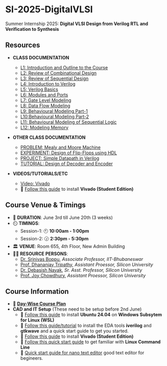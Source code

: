# SI-2025-DigitalVLSI
Summer Internship 2025: **Digital VLSI Design from Verilog RTL and Verification to  Synthesis**

## Resources

- **CLASS DOCUMENTATION**
  - [L1: Introduction and Outline to the Course](docs/L1_Introduction_Course_Outline.pdf)
  - [L2: Review of Combinational Design](docs/L2_Review_Combinational_Logic_Design.pdf)
  - [L3: Review of Sequential Design](docs/L3_Review_Sequential_Logic_Design.pdf)
  - [L4: Introduction to Verilog](docs/L4_DD_Verilog_Introduction.pdf)
  - [L5: Verilog Basics](docs/L5_Verilog_Basics.pdf)
  - [L6: Modules and Ports](docs/L6_Modules_and_Ports.pdf)
  - [L7: Gate Level Modeling](docs/L7_Gate_Level_Modelling.pdf)
  - [L8: Data Flow Modeling](docs/L8_Data_Flow_Modelling.pdf)
  - [L9: Behavioural Modeling Part-1](docs/L9_Behavioural_Modeling_Part1.pdf)
  - [L10:Behavioural Modeling Part-2](docs/L10_Behavioural_Modeling_Part2.pdf)
  - [L11: Behavioural Modeling of Sequential Logic](docs/L11_Behavioural_Modeling_of_Sequential_Logic.pdf)
  - [L12: Modeling Memory](docs/L12_Modeling_Memory.pdf)

- **OTHER CLASS DOCUMENTATION**
  - [PROBLEM: Mealy and Moore Machine](docs/Problem_set_5.pdf)
  - [EXPERIMENT: Design of Flip-Flops using HDL](docs/EXP-8-FF-HDL.pdf)
  - [PROJECT: Simple Datapath in Verilog](docs/Simple_Datapath_Verilog_Project.pdf)
  - [TUTORIAL: Design of Decoder and Encoder](docs/Tutorial_3.pdf)

- **VIDEOS/TUTORIALS/ETC**
  - [Video: Vivado](https://drive.google.com/file/d/1pMjK7-NyEzoLno-KRy9zS8QvX6bKpIBx/view?usp=sharing)
  - :link: [Follow this guide](docs/vivado_installation.pdf) to install **Vivado (Student Edition)** 

## Course Venue & Timings

- 📆 **DURATION**: June 3rd till June 20th (3 weeks)
- ⏲️ **TIMINGS**:
  - Session-1: 🕙 **10:00am - 1:00pm**
  - Session-2: 🕝 **2:30pm - 5:30pm**
- 🏛️ **VENUE**: Room 655, 4th Floor, New Admin Building
- 👨‍🏫 **RESOURCE PERSONS**:
  - [Dr. Srinivas Boppu](https://secs.iitbbs.ac.in/index.php/sboppu/), _Associate Professor, IIT-Bhubaneswar_
  - [Prof. Dhananjay Tripathy](https://silicon.ac.in/wp-content/uploads/2021/06/FES14844_Dhananjay-Tripathy.pdf), _Assistant Proessor, Silicon University_
  - [Dr. Debasish Nayak](https://silicon.ac.in/wp-content/uploads/2022/04/Debasish-NayakFES09523.pdf), _Sr. Asst. Professor, Silicon University_
  - [Prof. Joy Chowdhury](https://silicon.ac.in/wp-content/uploads/2025/04/Joy-Chowdhury-FES24567.pdf), _Assistant Proessor, Silicon University_

## Course Information

- 🔗 [**Day-Wise Course Plan**](docs/digital_design_course-daywisePlan.pdf)
- **CAD and IT Setup** (These need to be setup before 2nd June)
  - 🔗 [Follow this guide](content/cad-install-setup-wsl-ubuntu.md) to install **Ubuntu 24.04** on **Windows Subsytem for Linux (WSL)**
  - :link: [Follow this guide/tutorial](content/eda-install.md) to install the EDA tools **iverilog** and **gtkwave** and a quick start guide to get you started.
  - :link: [Follow this guide](docs/vivado_installation.pdf) to install **Vivado (Student Edition)** 
  - 🔗 [Follow this quick start guide](https://www.makeuseof.com/tag/a-quick-guide-to-get-started-with-the-linux-command-line/) to get familiar with **Linux Command Line**
  - :link: [Quick start guide for nano text editor](content/quick-start-guide-nano-editor.md) good text editor for begineers. 



